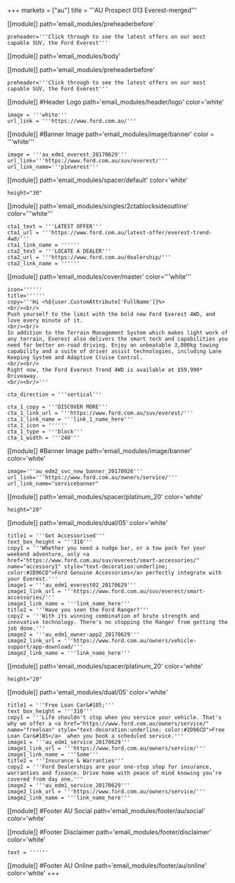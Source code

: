 +++
markets = ["au"]
title = '''AU Prospect 013 Everest-merged'''


[[module]]
path='email_modules/preheaderbefore'


	preheader='''Click through to see the latest offers on our most capable SUV, the Ford Everest'''

[[module]]
path='email_modules/body'

[[module]]
path='email_modules/preheaderbefore'


	preheader='''Click through to see the latest offers on our most capable SUV, the Ford Everest'''

[[module]] #Header Logo
path='email_modules/header/logo'
color='white'

	image = '''white'''
	url_link = '''https://www.ford.com.au/'''


[[module]] #Banner Image
path='email_modules/image/banner'
color = '''white'''

	image = '''au_edm1_everest_20170629'''
    url_link='''https://www.ford.com.au/suv/everest/'''
	url_link_name='''p1everest'''

[[module]]
path='email_modules/spacer/default'
color='white'

	height="30"
    
    
[[module]]
path='email_modules/singles/2ctablocksideoutline'
color='''white'''

	cta1_text = '''LATEST OFFER'''
	cta1_url = '''https://www.ford.com.au/latest-offer/everest-trend-4wd/'''
	cta1_link_name = ''''''
	cta2_text = '''LOCATE A DEALER'''
	cta2_url = '''https://www.ford.com.au/dealership/'''
	cta2_link_name = ''''''

[[module]]
path='email_modules/cover/master'
color='''white'''

	icon=''''''
	title=''''''
	copy='''Hi <%${user.CustomAttribute['FullName']}%>
    <br/><br/>
    Push yourself to the limit with the bold new Ford Everest 4WD, and love every minute of it. 
    <br/><br/>
    In addition to the Terrain Management System which makes light work of any terrain, Everest also delivers the smart tech and capabilities you need for better on-road driving. Enjoy an unbeatable 3,000kg towing capability and a suite of driver assist technologies, including Lane Keeping System and Adaptive Cruise Control. 
    <br/><br/>
    Right now, the Ford Everest Trend 4WD is available at $59,990* Driveaway.
    <br/><br/>'''

	cta_direction = '''vertical'''

	cta_1_copy = '''DISCOVER MORE'''
	cta_1_link_url = '''https://www.ford.com.au/suv/everest/'''
	cta_1_link_name = '''link_1_name_here'''
	cta_1_icon = ''''''
	cta_1_type = '''block'''
	cta_1_width = '''240'''

[[module]] #Banner Image
path='email_modules/image/banner'
color='white'

	image='''au_edm2_svc_new_banner_20170926'''
	url_link='''https://www.ford.com.au/owners/service/'''
	url_link_name="servicebanner"

[[module]]
path='email_modules/spacer/platinum_20'
color='white'

	height="20"

[[module]]
path='email_modules/dual/05'
color='white'

    title1 = '''Get Accessorised'''
    text_box_height = '''310'''
	copy1 = '''Whether you need a nudge bar, or a tow pack for your weekend adventure, only <a href="https://www.ford.com.au/suv/everest/smart-accessories/" name="accessory1" style="text-decoration:underline; color:#2D96CD">Ford Genuine Accessories</a> perfectly integrate with your Everest.'''
	image1 = '''au_edm1_everest02_20170629'''
	image1_link_url = '''https://www.ford.com.au/suv/everest/smart-accessories/'''
	image1_link_name = '''link_name_here'''
	title2 = '''Have you seen the Ford Ranger?'''
	copy2 = '''With its winning combination of brute strength and innovative technology. There's no stopping the Ranger from getting the job done.'''
	image2 = '''au_edm1_owner-app2_20170629'''
	image2_link_url = '''https://www.ford.com.au/owners/vehicle-support/app-download/'''
	image2_link_name = '''link_name_here'''
	

[[module]]
path='email_modules/spacer/platinum_20'
color='white'

	height="20"

[[module]]
path='email_modules/dual/05'
color='white'

	title1 = '''Free Loan Car&#185;'''
    text_box_height = '''310'''
	copy1 = '''Life shouldn't stop when you service your vehicle. That's why we offer a <a href="https://www.ford.com.au/owners/service/" name="freeloan" style="text-decoration:underline; color:#2D96CD">Free Loan Car&#185</a>  when you book a scheduled service.'''
	image1 = '''au_edm1_service_20170629'''
	image1_link_url = '''https://www.ford.com.au/owners/service/'''
	image1_link_name = '''Some'''
	title2 = '''Insurance & Warranties'''
	copy2 = '''Ford Dealerships are your one-stop shop for insurance, warranties and finance. Drive home with peace of mind knowing you’re covered from day one.'''
	image2 = '''au_edm1_service_20170629'''
	image2_link_url = '''https://www.ford.com.au/owners/service/'''
	image2_link_name = '''link_name_here'''


[[module]] #Footer AU Social
path='email_modules/footer/au/social'
color='white'

[[module]] #Footer Disclaimer
path='email_modules/footer/disclaimer'
color='white'

	text = ''''''
[[module]] #Footer AU Online
path='email_modules/footer/au/online'
color='white'
+++
